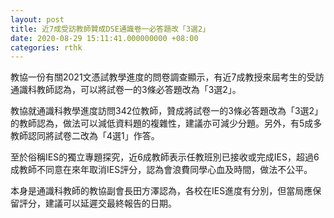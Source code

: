 ```yaml
---
layout: post
title: 近7成受訪教師贊成DSE通識卷一必答題改「3選2」
date: 2020-08-29 15:11:41.000000000 +08:00
categories: rthk
---
```


教協一份有關2021文憑試教學進度的問卷調查顯示，有近7成教授來屆考生的受訪通識科教師認為，可以將試卷一的3條必答題改為「3選2」。

教協就通識科教學進度訪問342位教師，贊成將試卷一的3條必答題改為「3選2」的教師認為，做法可以減低資料題的複雜性，建議亦可減少分題。另外，有5成多教師認同將試卷二改為「4選1」作答。

至於俗稱IES的獨立專題探究，近6成教師表示任教班別已接收或完成IES，超過6成教師不同意在來年取消IES評分，認為會浪費同學心血及時間，做法不公平。

本身是通識科教師的教協副會長田方澤認為，各校在IES進度有分別，但當局應保留評分，建議可以延遲交最終報告的日期。
